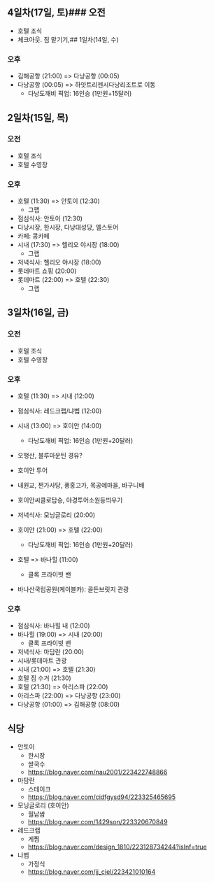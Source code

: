 
## 4일차(17일, 토)### 오전
- 호텔 조식
- 체크아웃. 짐 맡기기,## 1일차(14일, 수)
### 오후
- 김해공항 (21:00) => 다낭공항 (00:05)
- 다낭공항 (00:05) => 하얏트리젠시다낭리조트로 이동
	- 다낭도깨비 픽업: 16인승 (1만원+15달러)

## 2일차(15일, 목) 
### 오전
- 호텔 조식
- 호텔 수영장
### 오후
- 호텔 (11:30) => 안토이 (12:30)
	- 그랩
- 점심식사: 안토이 (12:30)
- 다낭시장, 한시장, 다낭대성당, 엘스토어
- 카페: 콩카페
- 시내 (17:30) => 헬리오 야시장 (18:00)
	- 그랩
- 저녁식사: 헬리오 야시장 (18:00)
- 롯데마트 쇼핑 (20:00)
- 롯데마트 (22:00) =>  호텔 (22:30)
	- 그랩

## 3일차(16일, 금)
### 오전
- 호텔 조식
- 호텔 수영장
### 오후
- 호텔 (11:30) => 시내 (12:00)
- 점심식사: 레드크랩/냐벱 (12:00)
- 시내 (13:00) => 호이안 (14:00)
	- 다낭도깨비 픽업: 16인승 (1만원+20달러)
- 오행산, 블루마운틴 경유?
- 호이안 투어
- 내원교, 쩐가사당, 풍홍고가, 목공예마을, 바구니배
- 호이안씨클로탑승, 야경투어소원등띄우기
- 저녁식사: 모닝글로리 (20:00)
- 호이안 (21:00) => 호텔 (22:00)
	- 다낭도깨비 픽업: 16인승 (1만원+20달러)


- 호텔 => 바나힐 (11:00)
	- 클록 프라이빗 밴
- 바나산국립공원(케이블카): 골든브릿지 관광
### 오후
- 점심식사:  바나힐 내 (12:00)
- 바나힐 (19:00) => 시내 (20:00)
	- 클록 프라이빗 밴
- 저녁식사: 마담란 (20:00)
- 시내/롯데마트 관광
- 시내 (21:00) => 호텔 (21:30)
- 호텔 짐 수거 (21:30)
- 호텔 (21:30) => 아리스파 (22:00)
- 아리스파 (22:00) => 다낭공항 (23:00)
- 다낭공항 (01:00) => 김해공항 (08:00)

## 식당
- 안토이
	- 한시장
	- 쌀국수
	- https://blog.naver.com/nau2001/223422748866
- 마담란
	- 스테이크
	- https://blog.naver.com/cidfgysd94/223325465695
- 모닝글로리 (호이안)
	- 월남쌈
	- https://blog.naver.com/1429son/223320670849
- 레드크랩
	- 게찜
	- https://blog.naver.com/design_1810/223128734244?isInf=true
- 냐벱
	- 가정식
	- https://blog.naver.com/jj_ciel/223421010164

